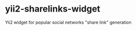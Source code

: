 yii2-sharelinks-widget
======================

Yii2 widget for popular social networks "share link" generation
